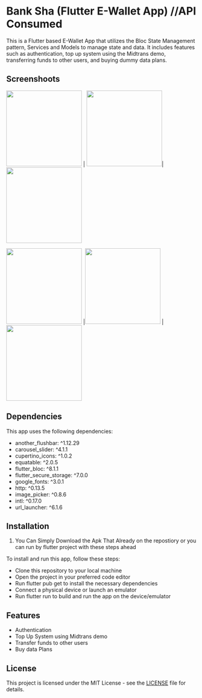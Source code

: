 
# Bank Sha (Flutter E-Wallet App) //API Consumed

This is a Flutter based E-Wallet App that utilizes the Bloc State Management pattern, Services and Models to manage state and data. It includes features such as authentication, top up system using the Midtrans demo, transferring funds to other users, and buying dummy data plans.

## Screenshoots
<img src="https://i.ibb.co/C6L6nf0/Simulator-Screen-Shot-i-Phone-14-Pro-Max-2022-12-26-at-14-20-59.png"  width="200">  |  <img src="https://i.ibb.co/vYdFkRM/Simulator-Screen-Shot-i-Phone-14-Pro-Max-2022-12-26-at-14-21-06.png"  width="200">| <img src="https://i.ibb.co/3RMwtKy/Simulator-Screen-Shot-i-Phone-14-Pro-Max-2022-12-26-at-14-21-43.png"  width="200">

<img src="https://i.ibb.co/FxH4rf5/Simulator-Screen-Shot-i-Phone-14-Pro-Max-2022-12-26-at-14-21-38.png"  width="200"> |<img src="https://i.ibb.co/FYmKQWP/Simulator-Screen-Shot-i-Phone-14-Pro-Max-2022-12-26-at-14-21-16.png"  width="200">  |  <img src="https://i.ibb.co/vLMxnbY/Simulator-Screen-Shot-i-Phone-14-Pro-Max-2022-12-26-at-14-21-46.png"  width="200">



## Dependencies
This app uses the following dependencies:
- another_flushbar: ^1.12.29
- carousel_slider: ^4.1.1
- cupertino_icons: ^1.0.2
- equatable: ^2.0.5
- flutter_bloc: ^8.1.1
- flutter_secure_storage: ^7.0.0
- google_fonts: ^3.0.1
- http: ^0.13.5
- image_picker: ^0.8.6
- intl: ^0.17.0
- url_launcher: ^6.1.6

## Installation
1. You Can Simply Download the Apk That Already on the repostiory or you can run by flutter project with these steps ahead

To install and run this app, follow these steps:
- Clone this repository to your local machine
- Open the project in your preferred code editor
- Run flutter pub get to install the necessary dependencies
- Connect a physical device or launch an emulator
- Run flutter run to build and run the app on the device/emulator

## Features

- Authentication
- Top Up System using Midtrans demo
- Transfer funds to other users
- Buy data Plans 


## License

This project is licensed under the MIT License - see the [LICENSE](https://github.com/muhAzri/bank_sha-Bloc-State-API-Consume/blob/master/License) file for details.
